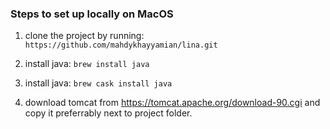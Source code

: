 ### Steps to set up locally on MacOS

1. clone the project by running:
``https://github.com/mahdykhayyamian/lina.git``

1. install java:
``brew install java``

1. install java:
``brew cask install java``

1. download tomcat from https://tomcat.apache.org/download-90.cgi and copy it preferrably next to project folder.

